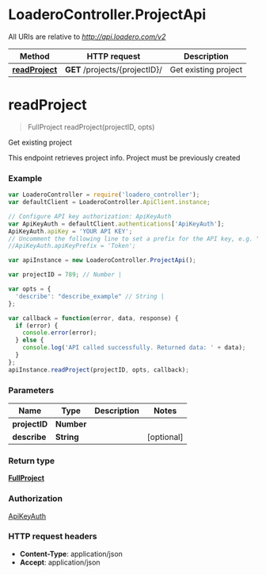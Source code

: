 # LoaderoController.ProjectApi

All URIs are relative to *http://api.loadero.com/v2*

Method | HTTP request | Description
------------- | ------------- | -------------
[**readProject**](ProjectApi.md#readProject) | **GET** /projects/{projectID}/ | Get existing project


<a name="readProject"></a>
# **readProject**
> FullProject readProject(projectID, opts)

Get existing project

This endpoint retrieves project info. Project must be previously created

### Example
```javascript
var LoaderoController = require('loadero_controller');
var defaultClient = LoaderoController.ApiClient.instance;

// Configure API key authorization: ApiKeyAuth
var ApiKeyAuth = defaultClient.authentications['ApiKeyAuth'];
ApiKeyAuth.apiKey = 'YOUR API KEY';
// Uncomment the following line to set a prefix for the API key, e.g. "Token" (defaults to null)
//ApiKeyAuth.apiKeyPrefix = 'Token';

var apiInstance = new LoaderoController.ProjectApi();

var projectID = 789; // Number | 

var opts = { 
  'describe': "describe_example" // String | 
};

var callback = function(error, data, response) {
  if (error) {
    console.error(error);
  } else {
    console.log('API called successfully. Returned data: ' + data);
  }
};
apiInstance.readProject(projectID, opts, callback);
```

### Parameters

Name | Type | Description  | Notes
------------- | ------------- | ------------- | -------------
 **projectID** | **Number**|  | 
 **describe** | **String**|  | [optional] 

### Return type

[**FullProject**](FullProject.md)

### Authorization

[ApiKeyAuth](../README.md#ApiKeyAuth)

### HTTP request headers

 - **Content-Type**: application/json
 - **Accept**: application/json


